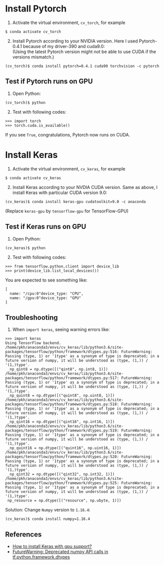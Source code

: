 # Install Pytorch
1. Activate the virtual environment, `cv_torch`, for example
```
$ conda activate cv_torch
```
2. Install Pytorch according to your NVIDIA version. Here I used Pytorch-0.4.1 because of my driver-390 and cuda9.0:  
(Using the latest Pytorch version might not be able to use CUDA if the versions mismatch.)
```
(cv_torch)$ conda install pytorch=0.4.1 cuda90 torchvision -c pytorch
```
## Test if Pytorch runs on GPU
1. Open Python:
```
(cv_torch)$ python
```
2. Test with following codes:
```
>>> import torch
>>> torch.cuda.is_available()
```
If you see `True`, congratulations, Pytorch now runs on CUDA.

# Install Keras
1. Activate the virtual environment, `cv_keras`, for example
```
$ conda activate cv_keras
```
2. Install Keras according to your NVDIA CUDA version. Same as above, I install Keras with particular CUDA version 9.0:
```
(cv_keras)$ conda install keras-gpu cudatoolkit=9.0 -c anaconda
```
(Replace `keras-gpu` by `tensorflow-gpu` for TensorFlow-GPU)
## Test if Keras runs on GPU
1. Open Python:
```
(cv_keras)$ python
```
2. Test with following codes:
```
>>> from tensorflow.python.client import device_lib
>>> print(device_lib.list_local_devices())
```
You are expected to see something like:
```
[
  name: "/cpu:0"device_type: "CPU",
  name: "/gpu:0"device_type: "GPU"
]
```

## Troubleshooting
1. When `import keras`, seeing warning errors like:
```
>>> import keras
Using TensorFlow backend.
/home/pkh/anaconda3/envs/cv_keras/lib/python3.6/site-packages/tensorflow/python/framework/dtypes.py:516: FutureWarning: Passing (type, 1) or '1type' as a synonym of type is deprecated; in a future version of numpy, it will be understood as (type, (1,)) / '(1,)type'.
 _np_qint8 = np.dtype([("qint8", np.int8, 1)])
/home/pkh/anaconda3/envs/cv_keras/lib/python3.6/site-packages/tensorflow/python/framework/dtypes.py:517: FutureWarning: Passing (type, 1) or '1type' as a synonym of type is deprecated; in a future version of numpy, it will be understood as (type, (1,)) / '(1,)type'.
 _np_quint8 = np.dtype([("quint8", np.uint8, 1)])
/home/pkh/anaconda3/envs/cv_keras/lib/python3.6/site-packages/tensorflow/python/framework/dtypes.py:518: FutureWarning: Passing (type, 1) or '1type' as a synonym of type is deprecated; in a future version of numpy, it will be understood as (type, (1,)) / '(1,)type'.
 _np_qint16 = np.dtype([("qint16", np.int16, 1)])
/home/pkh/anaconda3/envs/cv_keras/lib/python3.6/site-packages/tensorflow/python/framework/dtypes.py:519: FutureWarning: Passing (type, 1) or '1type' as a synonym of type is deprecated; in a future version of numpy, it will be understood as (type, (1,)) / '(1,)type'.
 _np_quint16 = np.dtype([("quint16", np.uint16, 1)])
/home/pkh/anaconda3/envs/cv_keras/lib/python3.6/site-packages/tensorflow/python/framework/dtypes.py:520: FutureWarning: Passing (type, 1) or '1type' as a synonym of type is deprecated; in a future version of numpy, it will be understood as (type, (1,)) / '(1,)type'.
 _np_qint32 = np.dtype([("qint32", np.int32, 1)])
/home/pkh/anaconda3/envs/cv_keras/lib/python3.6/site-packages/tensorflow/python/framework/dtypes.py:525: FutureWarning: Passing (type, 1) or '1type' as a synonym of type is deprecated; in a future version of numpy, it will be understood as (type, (1,)) / '(1,)type'.
 np_resource = np.dtype([("resource", np.ubyte, 1)])
```
Solution: Change `Numpy` version to `1.16.4`:
```
(cv_keras)$ conda install numpy=1.16.4
```

## References
* [How to install Keras with gpu support?](https://stackoverflow.com/questions/54689096/how-to-install-keras-with-gpu-support)
* [FutureWarning: Deprecated numpy API calls in tf.python.framework.dtypes](https://github.com/tensorflow/tensorflow/issues/30427)
